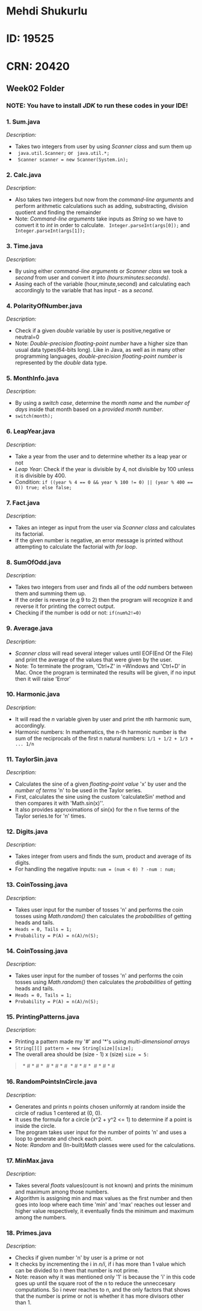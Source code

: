 # Mehdi Shukurlu
# ID: 19525
# CRN: 20420
## Week02 Folder

### NOTE: You have to install *JDK* to run these codes in your IDE!

### 1. Sum.java
 *Description:*
 - Takes two integers from user by using _Scanner class_ and sum them up
 -  ``` java.util.Scanner;``` or ``` java.util.*;```
 -  ``` Scanner scanner = new Scanner(System.in);```
  


### 2. Calc.java
 *Description:*
 - Also takes two integers but now from the _command-line arguments_ and perform arithmetic calculations such as adding, substracting, division quotient and finding the remainder
 - Note: _Command-line arguments_ take inputs as _String_ so we have to convert it to _int_ in order to calculate. ``` Integer.parseInt(args[0]);``` and ``` Integer.parseInt(args[1]);```

### 3. Time.java
 *Description:*
- By using either _command-line arguments_ or _Scanner class_ we took a _second_ from user and convert it into _(hours:minutes:seconds)_.
- Assing each of the variable (hour,minute,second) and calculating each accordingly to the variable that has input - as a _second_.


### 4. PolarityOfNumber.java
 *Description:*
- Check if a given _double_ variable by user is positive,negative or neutral=0
- Note: _Double-precision floating-point number_ have a higher size than usual data types(64-bits long). Like in Java, as well as in many other programming languages, _double-precision floating-point number_ is represented by the _double_ data type.

### 5. MonthInfo.java
 *Description:*
 - By using a _switch case_, determine the _month name_ and the _number of days_ inside that month based on a _provided month number_.
 - `switch(month);`

### 6. LeapYear.java
 *Description:*
- Take a year from the user and to determine whether its a leap year or not
- _Leap Year_: Check if the year is divisible by 4, not divisible by 100 unless it is divisible by 400.
- Condition: `if ((year % 4 == 0 && year % 100 != 0) || (year % 400 == 0)) true; else false;`

### 7. Fact.java
 *Description:*
 -  Takes an integer as input from the user via _Scanner class_ and calculates its factorial.
 -  If the given number is negative, an error message is printed without attempting to calculate the factorial with _for loop_.
 

### 8. SumOfOdd.java
 *Description:*
- Takes two integers from user and finds all of the _odd_ numbers between them and summing them up.
- If the order is reverse (e.g 9 to 2) then the program will recognize it and reverse it for printing the correct output.
- Checking if the number is odd or not: `if(num%2!=0)`

### 9. Average.java
 *Description:*
 - _Scanner class_ will read several integer values until EOF(End Of the File) and print the average of the values that were given by the user.
 - Note: To terminate the program, 'Ctrl+Z' in =Windows and 'Ctrl+D' in Mac. Once the program is terminated the results will be given, if no input then it will raise 'Error'
 
### 10. Harmonic.java
 *Description:*
- It will read the _n_ variable given by user and print the nth harmonic sum, accordingly.
- Harmonic numbers: In mathematics, the n-th harmonic number is the sum of the reciprocals of the first n natural numbers:
  `1/1 + 1/2 + 1/3 + ... 1/n`

### 11. TaylorSin.java
 *Description:*
- Calculates the sine of a given _floating-point value_ 'x' by user and the _number of terms_ 'n' to be used in the Taylor series.
- First, calculates the sine using the custom 'calculateSin' method and then compares it with 'Math.sin(x)''.
- It also provides approximations of sin(x) for the n five terms of the Taylor series.te for 'n' times.

### 12. Digits.java
 *Description:*
- Takes integer from users and finds the sum, product and average of its digits.
- For handling the negative inputs: `num = (num < 0) ? -num : num;`

### 13. CoinTossing.java
 *Description:*
- Takes user input for the number of tosses 'n' and performs the coin tosses using _Math.random()_ then calculates the _probabilities_ of getting heads and tails.
- `Heads = 0, Tails = 1;`
- `Probability = P(A) = n(A)/n(S);`

### 14. CoinTossing.java
 *Description:*
- Takes user input for the number of tosses 'n' and performs the coin tosses using _Math.random()_ then calculates the _probabilities_ of getting heads and tails.
- `Heads = 0, Tails = 1;`
- `Probability = P(A) = n(A)/n(S);`

### 15. PrintingPatterns.java
 *Description:*
 - Printing a pattern made my '#' and '*'s using _multi-dimensional arrays_
 - `String[][] pattern = new String[size][size];`
 - The overall area should be (size - 1) x (size)
 `size = 5:`
 >‏‏‎ ‎* # * # *
 >‏‏‎ ‎# * # * #
 >‏‏‎ ‎* # * # *
 > ‏‏‎ ‎# * # * #

### 16. RandomPointsInCircle.java
 *Description:*
- Generates and prints n points chosen uniformly at random inside the circle of radius 1 centered at (0, 0).
- It uses the formula for a circle (x^2 + y^2 <= 1) to determine if a point is inside the circle.
- The program takes user input for the number of points 'n' and uses a loop to generate and check each point.
- Note: _Random_ and (In-built)_Math_ classes were used for the calculations.

### 17. MinMax.java
 *Description:*
- Takes several _floats_ values(count is not known) and prints the minimum and maximum among those numbers.
- Algorithm is assigning min and max values as the first number and then goes into loop where each time 'min' and 'max' reaches out lesser and higher value respectively, it eventually finds the minimum and maximum among the numbers.

### 18. Primes.java
 *Description:*
 - Checks if given number 'n' by user is a prime or not
 - It checks by incrementing the i in _n/i_, if i has more than 1 value which can be divided to n then that number is not prime.
 - Note: reason why it was mentioned only '1' is because the 'i' in this code goes up until the square root of the n to reduce the unneccesary computations.
 So i never reaches to n, and the only factors that shows that the number is prime or not is whether it has more divisors other than 1.








 

